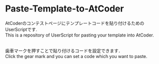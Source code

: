 # Paste-Template-to-AtCoder
AtCoderのコンテストページにテンプレートコードを貼り付けるためのUserScriptです.<br>
This is a repository of UserScript for pasting your template into AtCoder.<br><br>

歯車マークを押すことで貼り付けるコードを設定できます．<br>
Click the gear mark and you can set a code which you want to paste.
